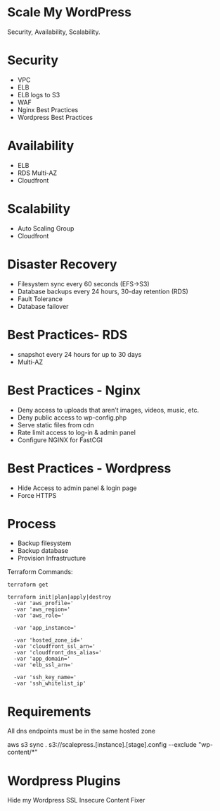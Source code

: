 # Scale My WordPress

Security, Availability, Scalability.  

# Security
- VPC
- ELB
- ELB logs to S3
- WAF
- Nginx Best Practices
- Wordpress Best Practices

# Availability
- ELB
- RDS Multi-AZ
- Cloudfront

# Scalability
- Auto Scaling Group
- Cloudfront


# Disaster Recovery
- Filesystem sync every 60 seconds (EFS->S3)
- Database backups every 24 hours, 30-day retention (RDS)
- Fault Tolerance
- Database failover

# Best Practices- RDS
- snapshot every 24 hours for up to 30 days
- Multi-AZ

# Best Practices - Nginx
- Deny access to uploads that aren’t images, videos, music, etc.
- Deny public access to wp-config.php
- Serve static files from cdn
- Rate limit access to log-in & admin panel
- Configure NGINX for FastCGI

# Best Practices - Wordpress
- Hide Access to admin panel & login page
- Force HTTPS

# Process
- Backup filesystem
- Backup database
- Provision Infrastructure


Terraform Commands:
```
terraform get
```

```
terraform init|plan|apply|destroy
  -var 'aws_profile='
  -var 'aws_region='
  -var 'aws_role='

  -var 'app_instance='

  -var 'hosted_zone_id='
  -var 'cloudfront_ssl_arn='
  -var 'cloudfront_dns_alias='
  -var 'app_domain='
  -var 'elb_ssl_arn='

  -var 'ssh_key_name='
  -var 'ssh_whitelist_ip'
```


# Requirements
All dns endpoints must be in the same hosted zone


aws s3 sync . s3://scalepress.[instance].[stage].config --exclude "wp-content/*"


# Wordpress Plugins
Hide my Wordpress
SSL Insecure Content Fixer
